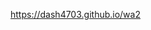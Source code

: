<!DOCTYPE html>
<html>
<head>
<title> Welcome! </title>

<a>https://dash4703.github.io/wa2</a>

</html>

